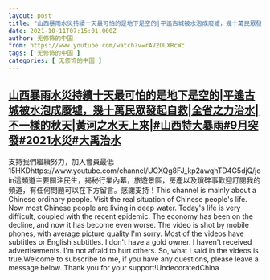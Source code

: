 ```yaml
---
layout: post
title: "山西暴雨水災持續十天最可怕的是地下是空的|平遙古城被水泡成廢墟，幾十萬民眾發起自救|全省之力治水|不一樣的秋天|黃河之水天上來|#山西特大暴雨#9月突發#2021水災#大禹治水"
date: 2021-10-11T07:15:01.000Z
author: 无修饰的中国
from: https://www.youtube.com/watch?v=rAV2OUXRcWc
tags: [ 无修饰的中国 ]
categories: [ 无修饰的中国 ]
---
```

<!--1633936501000-->
[山西暴雨水災持續十天最可怕的是地下是空的|平遙古城被水泡成廢墟，幾十萬民眾發起自救|全省之力治水|不一樣的秋天|黃河之水天上來|#山西特大暴雨#9月突發#2021水災#大禹治水](https://www.youtube.com/watch?v=rAV2OUXRcWc)
------

<div>
支持我們繼續努力，加入會員最低15HKDhttps://www.youtube.com/channel/UCXQg8FJ_kp2awqhTD4G5djQ/join這頻道主要關注民生，揭秘行業內幕，旅遊景區，房產以及瑣碎事歡迎訂閱我的頻道，有任何問題可以在下方留言。感謝支持！This channel is mainly about a Chinese ordinary people. Visit the real situation of Chinese people's life. Now most Chinese people are living in deep water. Today's life is very difficult, coupled with the recent epidemic. The economy has been on the decline, and now it has become even worse. The video is shot by mobile phones, with average picture quality I'm sorry. Most of the videos have subtitles or English subtitles. I don't have a gold owner. I haven't received advertisements. I'm not afraid to hurt others. So, what I said in the videos is true.Welcome to subscribe to me, if you have any questions, please leave a message below. Thank you for your support!UndecoratedChina
</div>
